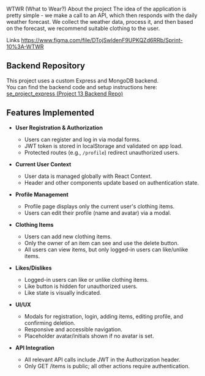 WTWR (What to Wear?)
About the project
The idea of the application is pretty simple - we make a call to an API, which then responds with the daily weather forecast. We collect the weather data, process it, and then based on the forecast, we recommend suitable clothing to the user.

Links
https://www.figma.com/file/DTojSwldenF9UPKQZd6RRb/Sprint-10%3A-WTWR

## Backend Repository

This project uses a custom Express and MongoDB backend.  
You can find the backend code and setup instructions here:  
[se_project_express (Project 13 Backend Repo)](git@github.com:mkbrodskyy/se_project_express.git)

## Features Implemented

- **User Registration & Authorization**

  - Users can register and log in via modal forms.
  - JWT token is stored in localStorage and validated on app load.
  - Protected routes (e.g., `/profile`) redirect unauthorized users.

- **Current User Context**

  - User data is managed globally with React Context.
  - Header and other components update based on authentication state.

- **Profile Management**

  - Profile page displays only the current user's clothing items.
  - Users can edit their profile (name and avatar) via a modal.

- **Clothing Items**

  - Users can add new clothing items.
  - Only the owner of an item can see and use the delete button.
  - All users can view items, but only logged-in users can like/unlike items.

- **Likes/Dislikes**

  - Logged-in users can like or unlike clothing items.
  - Like button is hidden for unauthorized users.
  - Like state is visually indicated.

- **UI/UX**

  - Modals for registration, login, adding items, editing profile, and confirming deletion.
  - Responsive and accessible navigation.
  - Placeholder avatar/initials shown if no avatar is set.

- **API Integration**
  - All relevant API calls include JWT in the Authorization header.
  - Only GET /items is public; all other actions require authentication.
